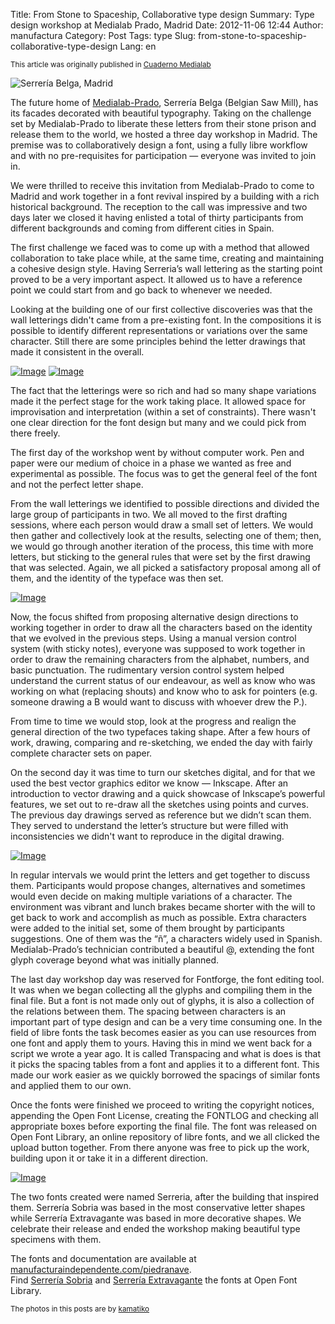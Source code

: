 Title: ﻿From Stone to Spaceship, Collaborative type design
Summary: Type design workshop at Medialab Prado, Madrid
Date: 2012-11-06 12:44
Author: manufactura
Category: Post
Tags: type
Slug: from-stone-to-spaceship-collaborative-type-design
Lang: en

<small>This article was originally published in [Cuaderno
Medialab](http://www.eldiario.es/cuadernomedialab/piedra-nave-Diseno-colaborativo-tipografia_6_52554764.html)</small>

![Serrería Belga, Madrid]({filename}/media/IMG_3107-200x300.png)

The future home of [Medialab-Prado](http://medialab-prado.es/), Serrería Belga (Belgian Saw Mill),
has its facades decorated with beautiful typography. Taking on the
challenge set by Medialab-Prado to liberate these letters from their
stone prison and release them to the world, we hosted a three day
workshop in Madrid. The premise was to collaboratively design a font,
using a fully libre workflow and with no pre-requisites for
participation — everyone was invited to join in.

We were thrilled to receive this invitation from Medialab-Prado to come
to Madrid and work together in a font revival inspired by a building
with a rich historical background. The reception to the call was
impressive and two days later we closed it having enlisted a total of
thirty participants from different backgrounds and coming from different
cities in Spain.

The first challenge we faced was to come up with a method that allowed
collaboration to take place while, at the same time, creating and
maintaining a cohesive design style. Having Serreria’s wall lettering as
the starting point proved to be a very important aspect. It allowed us
to have a reference point we could start from and go back to whenever we
needed.

Looking at the building one of our first collective discoveries was that
the wall letterings didn't came from a pre-existing font. In the
compositions it is possible to identify different representations or
variations over the same character. Still there are some principles
behind the letter drawings that made it consistent in the overall.

[![Image]({filename}/media/170-end_day_one-300x168.jpg "170-end_day_one")]({filename}/media/170-end_day_one.jpg)
[![Image]({filename}/media/180-end_day_one-300x168.jpg "180-end_day_one")]({filename}/media/180-end_day_one.jpg)

The fact that the letterings were so rich and had so many shape
variations made it the perfect stage for the work taking place. It
allowed space for improvisation and interpretation (within a set of
constraints). There wasn't one clear direction for the font design but
many and we could pick from there freely.

The first day of the workshop went by without computer work. Pen and
paper were our medium of choice in a phase we wanted as free and
experimental as possible. The focus was to get the general feel of the
font and not the perfect letter shape.

From the wall letterings we identified to possible directions and
divided the large group of participants in two. We all moved to the
first drafting sessions, where each person would draw a small set of
letters. We would then gather and collectively look at the results,
selecting one of them; then, we would go through another iteration of
the process, this time with more letters, but sticking to the general
rules that were set by the first drawing that was selected. Again, we
all picked a satisfactory proposal among all of them, and the identity
of the typeface was then set.

[![Image]({filename}/media/020-sketching.jpg "020-sketching")]({filename}/media/020-sketching.jpg)

Now, the focus shifted from proposing alternative design directions to
working together in order to draw all the characters based on the
identity that we evolved in the previous steps. Using a manual version
control system (with sticky notes), everyone was supposed to work
together in order to draw the remaining characters from the alphabet,
numbers, and basic punctuation. The rudimentary version control system
helped understand the current status of our endeavour, as well as know
who was working on what (replacing shouts) and know who to ask for
pointers (e.g. someone drawing a B would want to discuss with whoever
drew the P.).

From time to time we would stop, look at the progress and realign the
general direction of the two typefaces taking shape. After a few hours
of work, drawing, comparing and re-sketching, we ended the day with
fairly complete character sets on paper.

On the second day it was time to turn our sketches digital, and for that
we used the best vector graphics editor we know — Inkscape. After an
introduction to vector drawing and a quick showcase of Inkscape’s
powerful features, we set out to re-draw all the sketches using points
and curves. The previous day drawings served as reference but we didn’t
scan them. They served to understand the letter’s structure but were
filled with inconsistencies we didn't want to reproduce in the digital
drawing.

[![Image]({filename}/media/150-manual_version_control.jpg "150-manual_version_control")]({filename}/media/150-manual_version_control.jpg)

In regular intervals we would print the letters and get together to
discuss them. Participants would propose changes, alternatives and
sometimes would even decide on making multiple variations of a
character. The environment was vibrant and lunch brakes became shorter
with the will to get back to work and accomplish as much as possible.
Extra characters were added to the initial set, some of them brought by
participants suggestions. One of them was the “ñ”, a characters widely
used in Spanish. Medialab-Prado’s technician contributed a beautiful @,
extending the font glyph coverage beyond what was initially planned.

The last day workshop day was reserved for Fontforge, the font editing
tool. It was when we began collecting all the glyphs and compiling them
in the final file. But a font is not made only out of glyphs, it is also
a collection of the relations between them. The spacing between
characters is an important part of type design and can be a very time
consuming one. In the field of libre fonts the task becomes easier as
you can use resources from one font and apply them to yours. Having this
in mind we went back for a script we wrote a year ago. It is called
Transpacing and what is does is that it picks the spacing tables from a
font and applies it to a different font. This made our work easier as we
quickly borrowed the spacings of similar fonts and applied them to our
own.

Once the fonts were finished we proceed to writing the copyright
notices, appending the Open Font License, creating the FONTLOG and
checking all appropriate boxes before exporting the final file. The font
was released on Open Font Library, an online repository of libre fonts,
and we all clicked the upload button together. From there anyone was
free to pick up the work, building upon it or take it in a different
direction.

[![Image]({filename}/media/330_poster.png "330_poster")]({filename}/media/330_poster.png)

The two fonts created were named Serreria, after the building that
inspired them. Serrería Sobria was based in the most conservative letter
shapes while Serrería Extravagante was based in more decorative shapes.
We celebrate their release and ended the workshop making beautiful type
specimens with them.

The fonts and documentation are available at
[manufacturaindependente.com/piedranave](http://manufacturaindependente.com/piedranave).  
Find [Serrería
Sobria](http://openfontlibrary.org/en/font/serreria-sobria) and
[Serrería
Extravagante](http://openfontlibrary.org/en/font/serreria-extravagante)
the fonts at Open Font Library.

<small>The photos in this posts are by
[kamatiko](http://www.kamatiko.net)</small>


